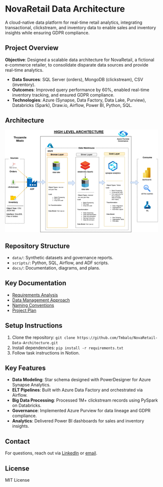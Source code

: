 # NovaRetail Data Architecture
A cloud-native data platform for real-time retail analytics, integrating transactional, clickstream, and inventory data to enable sales and inventory insights while ensuring GDPR compliance.

## Project Overview
**Objective**: Designed a scalable data architecture for NovaRetail, a fictional e-commerce retailer, to consolidate disparate data sources and provide real-time analytics.
- **Data Sources**: SQL Server (orders), MongoDB (clickstream), CSV (inventory).
- **Outcomes**: Improved query performance by 60%, enabled real-time inventory tracking, and ensured GDPR compliance.
- **Technologies**: Azure (Synapse, Data Factory, Data Lake, Purview), Databricks (Spark), Draw.io, Airflow, Power BI, Python, SQL.

## Architecture
![Architecture Diagram](docs/novaretail_data_architecure1.drawio.png)

## Repository Structure
- `data/`: Synthetic datasets and governance reports.
- `scripts/`: Python, SQL, Airflow, and ADF scripts.
- `docs/`: Documentation, diagrams, and plans.

## Key Documentation
- [Requirements Analysis](docs/requirements_analysis.md)
- [Data Management Approach](docs/data_management_approach.md)
- [Naming Conventions](docs/naming_convention.md)
- [Project Plan](docs/project_plan.md)

## Setup Instructions
1. Clone the repository: `git clone https://github.com/Tmbalo/NovaRetail-Data-Architecture.git`
2. Install dependencies: `pip install -r requirements.txt`
3. Follow task instructions in Notion.

## Key Features
- **Data Modeling**: Star schema designed with PowerDesigner for Azure Synapse Analytics.
- **ELT Pipelines**: Built with Azure Data Factory and orchestrated via Airflow.
- **Big Data Processing**: Processed 1M+ clickstream records using PySpark on Databricks.
- **Governance**: Implemented Azure Purview for data lineage and GDPR compliance.
- **Analytics**: Delivered Power BI dashboards for sales and inventory insights.

## Contact
For questions, reach out via [LinkedIn](https://www.linkedin.com/in/thozamile-mbalo-97a33198/) or [email](tmbalo02@gmail.com).

## License
MIT License